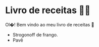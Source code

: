 # Livro de receitas :man_cook:

Ol�! Bem vindo ao meu livro de receitas :wave:

- Strogonoff de frango.
- Pavê




